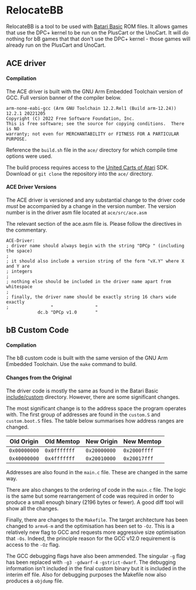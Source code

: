 # RelocateBB

RelocateBB is a tool to be used with [Batari Basic](https://github.com/batari-Basic/batari-Basic) ROM files. It allows games that use the DPC+ kernel to be run on the PlusCart or the UnoCart. It will do nothing for bB games that that don't use the DPC+ kernel - those games will already run on the PlusCart and UnoCart.


## ACE driver

#### Compilation

The ACE driver is built with the GNU Arm Embedded Toolchain version of GCC. Full version banner of the compiler below.

```
arm-none-eabi-gcc (Arm GNU Toolchain 12.2.Rel1 (Build arm-12.24)) 12.2.1 20221205
Copyright (C) 2022 Free Software Foundation, Inc.
This is free software; see the source for copying conditions.  There is NO
warranty; not even for MERCHANTABILITY or FITNESS FOR A PARTICULAR PURPOSE.
```

Reference the `build.sh` file in the `ace/` directory for which compile time options were used.

The build process requires access to the [United Carts of Atari](https://github.com/Al-Nafuur/United-Carts-of-Atari) SDK. Download or `git clone` the repository into the `ace/` directory.

#### ACE Driver Versions

The ACE driver is versioned and any substantial change to the driver code *must* be accompanied by a change in the version number. The version number is in the driver asm file located at `ace/src/ace.asm`

The relevant section of the ace.asm file is. Please follow the directives in the commentary.

```
ACE-Driver:
; driver name should always begin with the string "DPCp " (including the space)
;
; it should also include a version string of the form "vX.Y" where X and Y are
; integers
;
; nothing else should be included in the driver name apart from whitespace
;
; finally, the driver name should be exactly string 16 chars wide exactly
;                "                "
			dc.b "DPCp v1.0       "
```

## bB Custom Code

#### Compilation

The bB custom code is built with the same version of the GNU Arm Embedded Toolchain. Use the `make` command
to build.

#### Changes from the Original

The driver code is mostly the same as found in the Batari Basic [include/custom](https://github.com/batari-Basic/batari-Basic/tree/d0b12c1b257156645df5371da48bcbbab7682580/includes/customdirectory) directory. However, there are some significant changes.

The most significant change is to the address space the program operates with. The first group of addresses are found in the `custom.S` and `custom.boot.S` files. The table below summarises how address ranges are changed.

| Old Origin   | Old Memtop   | New Origin   | New Memtop   |
|--------------|--------------|--------------|--------------|
| `0x00000000` | `0x0fffffff` | `0x20000000` | `0x2000ffff` |
| `0x40000000` | `0x4fffffff` | `0x20010000` | `0x20017fff` |

Addresses are also found in the `main.c` file. These are changed in the same way.

There are also changes to the ordering of code in the `main.c` file. The logic is the same but some rearrangement of code was required in order to produce a small enough binary (2196 bytes or fewer). A good diff tool will show all the changes.

Finally, there are changes to the `Makefile`. The target architecture has been changed to `armv6-m` and the optimisation has been set to `-Oz`. This is a relatively new flag to GCC and requests more aggressive size optimisation that `-Os`. Indeed, the principle reason for the GCC v12.0 requirement is access to the `-Oz` flag.

The GCC debugging flags have also been ammended. The singular `-g` flag has been replaced with `-g3 -gdwarf-4` `-gstrict-dwarf`. The debugging information isn't included in the final custom binary but it is included in the interim elf file. Also for debugging purposes the Makefile now also produces a `objdump` file.

